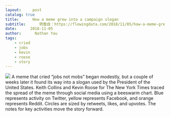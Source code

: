 ```yaml
---
layout:     post
catalog: true
title:      How a meme grew into a campaign slogan
subtitle:      转载自：https://flowingdata.com/2018/11/05/how-a-meme-grew-into-a-campaign-slogan/
date:      2018-11-05
author:      Nathan Yau
tags:
    - cried
    - jobs
    - kevin
    - roose
    - story
---
```


![](https://i0.wp.com/flowingdata.com/wp-content/uploads/2018/11/Meme-to-slogan.png?fit=750%2C9999&ssl=1)
A meme that cried “jobs not mobs” began modestly, but a couple of weeks later it found its way into a slogan used by the President of the United States. Keith Collins and Kevin Roose for The New York Times traced the spread of the meme through social media using a beeswarm chart. Blue represents activity on Twitter, yellow represents Facebook, and orange represents Reddit. Circles are sized by retweets, likes, and upvotes. The notes for key activities move the story forward.
